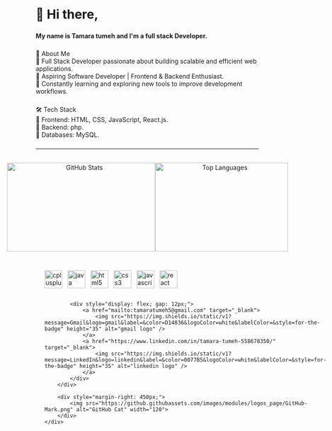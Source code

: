 <h1 align="left">👋 Hi there,</h1>

###

<h4 align="left">My name is Tamara tumeh and I'm a full stack Developer.</h4>

###

<p align="left">🚀 About Me<br>🔹 Full Stack Developer passionate about building scalable and efficient web applications.<br>🔹 Aspiring Software Developer | Frontend & Backend Enthusiast.<br>🔹 Constantly learning and exploring new tools to improve development workflows.</p>

###

<p align="left">🛠️ Tech Stack<br>🔹 Frontend: HTML, CSS, JavaScript, React.js.<br>🔹 Backend: php.<br>🔹 Databases:  MySQL.</p>

###
<hr>
<br>
<div align= "center" style="display: flex; justify-content: center;">
  <img src="https://github-readme-stats.vercel.app/api?username=tamaratumeh&show_icons=true&theme=dark&hide_border=true" 
       alt="GitHub Stats"
       height="200px"
       width="335px"/>
  <img src="https://github-readme-stats.vercel.app/api/top-langs/?username=tamaratumeh&layout=compact&theme=dark&hide_border=true" 
       alt="Top Languages"
       height="200px"
       width="300px"/>
</div>

###
 <div style="display: flex; justify-content: space-around; align-items: center; padding: 20px;">
        <div style="display: flex; flex-direction: column; gap: 15px;">
            <div style="display: flex; gap: 12px;">
                <img src="https://cdn.jsdelivr.net/gh/devicons/devicon/icons/cplusplus/cplusplus-original.svg" height="40" alt="cplusplus logo" />
                <img src="https://cdn.jsdelivr.net/gh/devicons/devicon/icons/java/java-original.svg" height="40" alt="java logo" />
                <img src="https://cdn.jsdelivr.net/gh/devicons/devicon/icons/html5/html5-original.svg" height="40" alt="html5 logo" />
                <img src="https://cdn.jsdelivr.net/gh/devicons/devicon/icons/css3/css3-original.svg" height="40" alt="css3 logo" />
                <img src="https://cdn.jsdelivr.net/gh/devicons/devicon/icons/javascript/javascript-original.svg" height="40" alt="javascript logo" />
                <img src="https://cdn.jsdelivr.net/gh/devicons/devicon/icons/react/react-original.svg" height="40" alt="react logo" />
            </div>

            <div style="display: flex; gap: 12px;">
                <a href="mailto:tamaratumeh5@gmail.com" target="_blank">
                    <img src="https://img.shields.io/static/v1?message=Gmail&logo=gmail&label=&color=D14836&logoColor=white&labelColor=&style=for-the-badge" height="35" alt="gmail logo" />
                </a>
                <a href="https://www.linkedin.com/in/tamara-tumeh-558678350/" target="_blank">
                    <img src="https://img.shields.io/static/v1?message=LinkedIn&logo=linkedin&label=&color=0077B5&logoColor=white&labelColor=&style=for-the-badge" height="35" alt="linkedin logo" />
                </a>
            </div>
        </div>

        <div style="margin-right: 450px;">
            <img src="https://github.githubassets.com/images/modules/logos_page/GitHub-Mark.png" alt="GitHub Cat" width="120">
        </div>
    </div>

###






